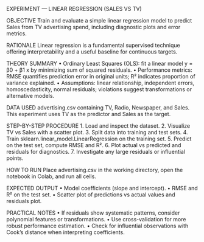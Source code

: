 EXPERIMENT — LINEAR REGRESSION (SALES VS TV)

OBJECTIVE
Train and evaluate a simple linear regression model to predict Sales from TV advertising spend, including diagnostic plots and error metrics.

RATIONALE
Linear regression is a fundamental supervised technique offering interpretability and a useful baseline for continuous targets.

THEORY SUMMARY
	•	Ordinary Least Squares (OLS): fit a linear model y = β0 + β1 x by minimizing sum of squared residuals.
	•	Performance metrics: RMSE quantifies prediction error in original units; R² indicates proportion of variance explained.
	•	Assumptions: linear relationship, independent errors, homoscedasticity, normal residuals; violations suggest transformations or alternative models.

DATA USED
advertising.csv containing TV, Radio, Newspaper, and Sales. This experiment uses TV as the predictor and Sales as the target.

STEP-BY-STEP PROCEDURE
	1.	Load and inspect the dataset.
	2.	Visualize TV vs Sales with a scatter plot.
	3.	Split data into training and test sets.
	4.	Train sklearn.linear_model.LinearRegression on the training set.
	5.	Predict on the test set, compute RMSE and R².
	6.	Plot actual vs predicted and residuals for diagnostics.
	7.	Investigate any large residuals or influential points.

HOW TO RUN
Place advertising.csv in the working directory, open the notebook in Colab, and run all cells.

EXPECTED OUTPUT
	•	Model coefficients (slope and intercept).
	•	RMSE and R² on the test set.
	•	Scatter plot of predictions vs actual values and residuals plot.

PRACTICAL NOTES
	•	If residuals show systematic patterns, consider polynomial features or transformations.
	•	Use cross-validation for more robust performance estimation.
	•	Check for influential observations with Cook’s distance when interpreting coefficients.
